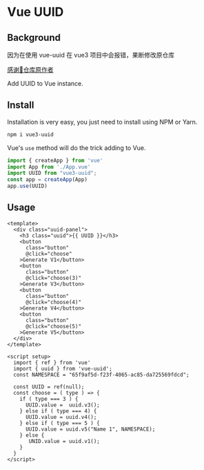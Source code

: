 # Vue UUID


## Background
因为在使用 vue-uuid 在 vue3 项目中会报错，果断修改原仓库    

[感谢🙏仓库原作者](https://github.com/VitorLuizC/vue-uuid)

Add UUID to Vue instance.


## Install

Installation is very easy, you just need to install using NPM or Yarn.

```sh
npm i vue3-uuid
```

Vue's `use` method will do the trick adding to Vue.

```js
import { createApp } from 'vue'
import App from './App.vue'
import UUID from "vue3-uuid";
const app = createApp(App)
app.use(UUID)

```

## Usage

```vue
<template>
  <div class="uuid-panel">
    <h3 class="uuid">{{ UUID }}</h3>
    <button
      class="button"
      @click="choose"
    >Generate V1</button>
    <button
      class="button"
      @click="choose(3)"
    >Generate V3</button>
    <button
      class="button"
      @click="choose(4)"
    >Generate V4</button>
    <button
      class="button"
      @click="choose(5)"
    >Generate V5</button>
  </div>
</template>

<script setup>
  import { ref } from 'vue'
  import { uuid } from 'vue-uuid';
  const NAMESPACE = "65f9af5d-f23f-4065-ac85-da725569fdcd";

  const UUID = ref(null);
  const choose = ( type ) => {
    if ( type === 3 ) {
      UUID.value =  uuid.v3();
    } else if ( type === 4) {
      UUID.value = uuid.v4();
    } else if ( type === 5 ) {
      UUID.value = uuid.v5("Name 1", NAMESPACE);
    } else {
       UNID.value = uuid.v1();
    }
  }
</script>
```
